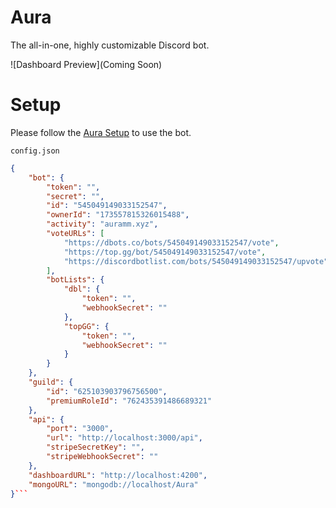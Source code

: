 # Aura
The all-in-one, highly customizable Discord bot.

![Dashboard Preview](Coming Soon)

# Setup
Please follow the [Aura Setup](https://github.com/AuraDiscord/Aura) to use the bot.

`config.json`
```json
{
    "bot": {
        "token": "",
        "secret": "",
        "id": "545049149033152547",
        "ownerId": "173557815326015488",
        "activity": "auramm.xyz",
        "voteURLs": [
            "https://dbots.co/bots/545049149033152547/vote",
            "https://top.gg/bot/545049149033152547/vote",
            "https://discordbotlist.com/bots/545049149033152547/upvote"
        ],
        "botLists": {
            "dbl": {
                "token": "",
                "webhookSecret": ""
            },
            "topGG": {
                "token": "",
                "webhookSecret": ""
            }
        }
    },
    "guild": {
        "id": "625103903796756500",
        "premiumRoleId": "762435391486689321"
    },
    "api": {
        "port": "3000",
        "url": "http://localhost:3000/api",
        "stripeSecretKey": "",
        "stripeWebhookSecret": ""
    },
    "dashboardURL": "http://localhost:4200",
    "mongoURL": "mongodb://localhost/Aura"
}```
